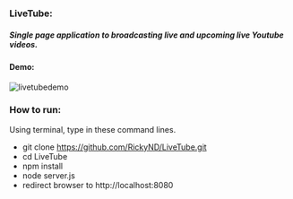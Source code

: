 ### LiveTube: 
##### Single page application to broadcasting live and upcoming live Youtube videos.

#### Demo: 
![livetubedemo](https://user-images.githubusercontent.com/35314819/36585100-4ceba97c-1831-11e8-913d-b343821aab30.gif)

### How to run:
 Using terminal, type in these command lines.
 * git clone https://github.com/RickyND/LiveTube.git
 * cd LiveTube
 * npm install 
 * node server.js
 * redirect browser to http://localhost:8080



